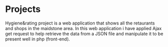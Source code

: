 # Projects
Hygiene&rating project is a web application that shows all the retaurants and shops in the maidstone area. In this web application i have 
applied Ajax get request to help retrieve the data from a JSON file and manipulate it to be present well in php (front-end).


